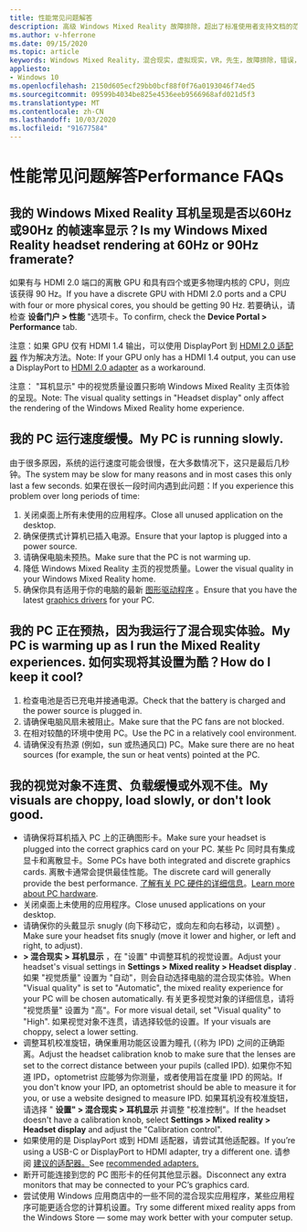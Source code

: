 ```yaml
---
title: 性能常见问题解答
description: 高级 Windows Mixed Reality 故障排除，超出了标准使用者支持文档的范围。
ms.author: v-hferrone
ms.date: 09/15/2020
ms.topic: article
keywords: Windows Mixed Reality，混合现实，虚拟现实，VR，先生，故障排除，错误，帮助，支持，性能
appliesto:
- Windows 10
ms.openlocfilehash: 2150d605ecf29bb0bcf88f0f76a0193046f74ed5
ms.sourcegitcommit: 09599b4034be825e4536eeb9566968afd021d5f3
ms.translationtype: MT
ms.contentlocale: zh-CN
ms.lasthandoff: 10/03/2020
ms.locfileid: "91677584"
---
```

# <a name="performance-faqs"></a><span data-ttu-id="fec50-104">性能常见问题解答</span><span class="sxs-lookup"><span data-stu-id="fec50-104">Performance FAQs</span></span>

## <a name="is-my-windows-mixed-reality-headset-rendering-at-60hz-or-90hz-framerate"></a><span data-ttu-id="fec50-105">我的 Windows Mixed Reality 耳机呈现是否以60Hz 或90Hz 的帧速率显示？</span><span class="sxs-lookup"><span data-stu-id="fec50-105">Is my Windows Mixed Reality headset rendering at 60Hz or 90Hz framerate?</span></span>

<span data-ttu-id="fec50-106">如果有与 HDMI 2.0 端口的离散 GPU 和具有四个或更多物理内核的 CPU，则应该获得 90 Hz。</span><span class="sxs-lookup"><span data-stu-id="fec50-106">If you have a discrete GPU with HDMI 2.0 ports and a CPU with four or more physical cores, you should be getting 90 Hz.</span></span> <span data-ttu-id="fec50-107">若要确认，请检查 **设备门户 > 性能** "选项卡。</span><span class="sxs-lookup"><span data-stu-id="fec50-107">To confirm, check the **Device Portal > Performance** tab.</span></span> 

<span data-ttu-id="fec50-108">注意：如果 GPU 仅有 HDMI 1.4 输出，可以使用 DisplayPort 到 [HDMI 2.0 适配器](recommended-adapters-for-windows-mixed-reality-capable-pcs.md) 作为解决方法。</span><span class="sxs-lookup"><span data-stu-id="fec50-108">Note: If your GPU only has a HDMI 1.4 output, you can use a DisplayPort to [HDMI 2.0 adapter](recommended-adapters-for-windows-mixed-reality-capable-pcs.md) as a workaround.</span></span> 

<span data-ttu-id="fec50-109">注意： "耳机显示" 中的视觉质量设置只影响 Windows Mixed Reality 主页体验的呈现。</span><span class="sxs-lookup"><span data-stu-id="fec50-109">Note: The visual quality settings in "Headset display" only affect the rendering of the Windows Mixed Reality home experience.</span></span>

## <a name="my-pc-is-running-slowly"></a><span data-ttu-id="fec50-110">我的 PC 运行速度缓慢。</span><span class="sxs-lookup"><span data-stu-id="fec50-110">My PC is running slowly.</span></span>

<span data-ttu-id="fec50-111">由于很多原因，系统的运行速度可能会很慢，在大多数情况下，这只是最后几秒钟。</span><span class="sxs-lookup"><span data-stu-id="fec50-111">The system may be slow for many reasons and in most cases this only last a few seconds.</span></span> <span data-ttu-id="fec50-112">如果在很长一段时间内遇到此问题：</span><span class="sxs-lookup"><span data-stu-id="fec50-112">If you experience this problem over long periods of time:</span></span>
1. <span data-ttu-id="fec50-113">关闭桌面上所有未使用的应用程序。</span><span class="sxs-lookup"><span data-stu-id="fec50-113">Close all unused application on the desktop.</span></span>
2. <span data-ttu-id="fec50-114">确保便携式计算机已插入电源。</span><span class="sxs-lookup"><span data-stu-id="fec50-114">Ensure that your laptop is plugged into a power source.</span></span>
3. <span data-ttu-id="fec50-115">请确保电脑未预热。</span><span class="sxs-lookup"><span data-stu-id="fec50-115">Make sure that the PC is not warming up.</span></span>
4. <span data-ttu-id="fec50-116">降低 Windows Mixed Reality 主页的视觉质量。</span><span class="sxs-lookup"><span data-stu-id="fec50-116">Lower the visual quality in your Windows Mixed Reality home.</span></span>
5. <span data-ttu-id="fec50-117">确保你具有适用于你的电脑的最新 [图形驱动程序](other-questions.md#my-graphics-driver-isnt-supported-im-getting-graphics-driver-failure-errors) 。</span><span class="sxs-lookup"><span data-stu-id="fec50-117">Ensure that you have the latest [graphics drivers](other-questions.md#my-graphics-driver-isnt-supported-im-getting-graphics-driver-failure-errors) for your PC.</span></span>

## <a name="my-pc-is-warming-up-as-i-run-the-mixed-reality-experiences-how-do-i-keep-it-cool"></a><span data-ttu-id="fec50-118">我的 PC 正在预热，因为我运行了混合现实体验。</span><span class="sxs-lookup"><span data-stu-id="fec50-118">My PC is warming up as I run the Mixed Reality experiences.</span></span> <span data-ttu-id="fec50-119">如何实现将其设置为酷？</span><span class="sxs-lookup"><span data-stu-id="fec50-119">How do I keep it cool?</span></span>

1. <span data-ttu-id="fec50-120">检查电池是否已充电并接通电源。</span><span class="sxs-lookup"><span data-stu-id="fec50-120">Check that the battery is charged and the power source is plugged in.</span></span>
2. <span data-ttu-id="fec50-121">请确保电脑风扇未被阻止。</span><span class="sxs-lookup"><span data-stu-id="fec50-121">Make sure that the PC fans are not blocked.</span></span>
3. <span data-ttu-id="fec50-122">在相对较酷的环境中使用 PC。</span><span class="sxs-lookup"><span data-stu-id="fec50-122">Use the PC in a relatively cool environment.</span></span>
4. <span data-ttu-id="fec50-123">请确保没有热源 (例如，sun 或热通风口) PC。</span><span class="sxs-lookup"><span data-stu-id="fec50-123">Make sure there are no heat sources (for example, the sun or heat vents) pointed at the PC.</span></span>

## <a name="my-visuals-are-choppy-load-slowly-or-dont-look-good"></a><span data-ttu-id="fec50-124">我的视觉对象不连贯、负载缓慢或外观不佳。</span><span class="sxs-lookup"><span data-stu-id="fec50-124">My visuals are choppy, load slowly, or don't look good.</span></span>
* <span data-ttu-id="fec50-125">请确保将耳机插入 PC 上的正确图形卡。</span><span class="sxs-lookup"><span data-stu-id="fec50-125">Make sure your headset is plugged into the correct graphics card on your PC.</span></span> <span data-ttu-id="fec50-126">某些 Pc 同时具有集成显卡和离散显卡。</span><span class="sxs-lookup"><span data-stu-id="fec50-126">Some PCs have both integrated and discrete graphics cards.</span></span> <span data-ttu-id="fec50-127">离散卡通常会提供最佳性能。</span><span class="sxs-lookup"><span data-stu-id="fec50-127">The discrete card will generally provide the best performance.</span></span> <span data-ttu-id="fec50-128">[了解有关 PC 硬件的详细信息](https://support.microsoft.com/en-us/help/4039260/windows-10-mixed-reality-pc-hardware-guidelines)。</span><span class="sxs-lookup"><span data-stu-id="fec50-128">[Learn more about PC hardware](https://support.microsoft.com/en-us/help/4039260/windows-10-mixed-reality-pc-hardware-guidelines).</span></span>
* <span data-ttu-id="fec50-129">关闭桌面上未使用的应用程序。</span><span class="sxs-lookup"><span data-stu-id="fec50-129">Close unused applications on your desktop.</span></span>
* <span data-ttu-id="fec50-130">请确保你的头戴显示 snugly (向下移动它，或向左和向右移动，以调整) 。</span><span class="sxs-lookup"><span data-stu-id="fec50-130">Make sure your headset fits snugly (move it lower and higher, or left and right, to adjust).</span></span>
* <span data-ttu-id="fec50-131">**> 混合现实 > 耳机显示** ，在 "设置" 中调整耳机的视觉设置。</span><span class="sxs-lookup"><span data-stu-id="fec50-131">Adjust your headset's visual settings in **Settings > Mixed reality > Headset display** .</span></span> <span data-ttu-id="fec50-132">如果 "视觉质量" 设置为 "自动"，则会自动选择电脑的混合现实体验。</span><span class="sxs-lookup"><span data-stu-id="fec50-132">When "Visual quality" is set to "Automatic", the mixed reality experience for your PC will be chosen automatically.</span></span> <span data-ttu-id="fec50-133">有关更多视觉对象的详细信息，请将 "视觉质量" 设置为 "高"。</span><span class="sxs-lookup"><span data-stu-id="fec50-133">For more visual detail, set "Visual quality" to "High".</span></span> <span data-ttu-id="fec50-134">如果视觉对象不连贯，请选择较低的设置。</span><span class="sxs-lookup"><span data-stu-id="fec50-134">If your visuals are choppy, select a lower setting.</span></span>
* <span data-ttu-id="fec50-135">调整耳机校准旋钮，确保重用功能区设置为瞳孔 (（称为 IPD) 之间的正确距离。</span><span class="sxs-lookup"><span data-stu-id="fec50-135">Adjust the headset calibration knob to make sure that the lenses are set to the correct distance between your pupils (called IPD).</span></span> <span data-ttu-id="fec50-136">如果你不知道 IPD，optometrist 应能够为你测量，或者使用旨在度量 IPD 的网站。</span><span class="sxs-lookup"><span data-stu-id="fec50-136">If you don't know your IPD, an optometrist should be able to measure it for you, or use a website designed to measure IPD.</span></span> <span data-ttu-id="fec50-137">如果耳机没有校准旋钮，请选择 " **设置" > 混合现实 > 耳机显示** 并调整 "校准控制"。</span><span class="sxs-lookup"><span data-stu-id="fec50-137">If the headset doesn't have a calibration knob, select **Settings > Mixed reality > Headset display** and adjust the "Calibration control".</span></span>
* <span data-ttu-id="fec50-138">如果使用的是 DisplayPort 或到 HDMI 适配器，请尝试其他适配器。</span><span class="sxs-lookup"><span data-stu-id="fec50-138">If you’re using a USB-C or DisplayPort to HDMI adapter, try a different one.</span></span> <span data-ttu-id="fec50-139">请参阅 [建议的适配器。](recommended-adapters-for-windows-mixed-reality-capable-pcs.md)</span><span class="sxs-lookup"><span data-stu-id="fec50-139">See [recommended adapters.](recommended-adapters-for-windows-mixed-reality-capable-pcs.md)</span></span>
* <span data-ttu-id="fec50-140">断开可能连接到您的 PC 图形卡的任何其他显示器。</span><span class="sxs-lookup"><span data-stu-id="fec50-140">Disconnect any extra monitors that may be connected to your PC’s graphics card.</span></span>
* <span data-ttu-id="fec50-141">尝试使用 Windows 应用商店中的一些不同的混合现实应用程序，某些应用程序可能更适合您的计算机设置。</span><span class="sxs-lookup"><span data-stu-id="fec50-141">Try some different mixed reality apps from the Windows Store — some may work better with your computer setup.</span></span>
